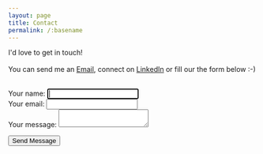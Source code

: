 ```yaml
---
layout: page
title: Contact
permalink: /:basename
---
```


I'd love to get in touch!
<br />
<br />
You can send me an <a href="mailto:alirana@engineer.com">Email</a>, connect on <a href="https://www.linkedin.com/in/ranaalisaeed/">LinkedIn</a> or fill our the form below :-)
<br />
<br />

<div class="contact-page-wrapper">

<form action="https://formspree.io/f/manowqgw" method="POST" aria-label="Contact Form">
  <div class="form-group">
    <label for="name">Your name:</label>
    <input id="name" name="name" type="text" required autofocus aria-required="true">
  </div>

  <div class="form-group">
    <label for="email">Your email:</label>
    <input id="email" name="_replyto" type="email" required aria-required="true">
  </div>

  <div class="form-group">
    <label for="message">Your message:</label>
    <textarea id="message" name="message" required aria-required="true"></textarea>
  </div>

  <!-- Hidden fields remain the same -->
  <input type="hidden" name="_subject" value="New message from your site">
  <input type="hidden" name="_next" value="https://ranaalisaeed.github.io/thank-you/">
  
  <button class="form-button" type="submit">Send Message</button>
</form>

</div>

